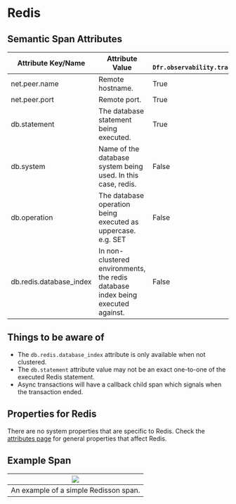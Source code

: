# Redis

## Semantic Span Attributes
| Attribute Key/Name | Attribute Value | Obfuscated/Unset when `-Dfr.observability.trace.attributes.semantics.obfuscation.enabled=true` |
| -- | -------- | -- |
| net.peer.name | Remote hostname. | True |
| net.peer.port | Remote port. | True |
| db.statement | The database statement being executed. | True |
| db.system | Name of the database system being used. In this case, redis. | False |
| db.operation | The database operation being executed as uppercase. e.g. SET | False |
| db.redis.database_index | In non-clustered environments, the redis database index being executed against. | False |

## Things to be aware of

- The `db.redis.database_index` attribute is only available when not clustered.
- The `db.statement` attribute value may not be an exact one-to-one of the executed Redis statement.
- Async transactions will have a callback child span which signals when the transaction ended.


## Properties for Redis
There are no system properties that are specific to Redis. Check the [attributes page](../attributes.md#properties-used-for-attributes) for general properties that affect Redis.

## Example Span
| <a href="/images/Tracing/redissonexample.png" target="_blank">![](/images/Tracing/redissonexample.png)</a> |
| -- |
| An example of a simple Redisson span. |
